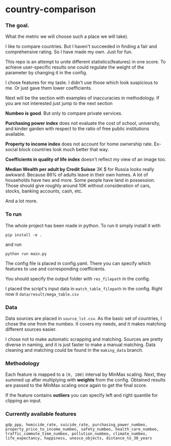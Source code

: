 # country-comparison

### The goal.

What the metric we will choose such a place we will take).

I like to compare countries. But I haven't succeeded in finding a fair and
comprehensive rating. 
So I have made my own. Just for fun. 

This repo is an attempt to unite different statistics(features)
in one score. To achieve user-specific results one could regulate the weight of the 
parameter by changing it in the config. 

I chose features for my taste. I didn't use those which look suspicious to me. 
Or just gave them lower coefficients. 

Next will be the section with examples of inaccuracies in methodology. If you are not interested
just jump to the next section

**Numbeo is good**. But only to compare private services.

**Purchasing power index** does not evaluate the cost of school, university, and kinder
garden with respect to the ratio of free public institutions available.

**Property to income index** does not account for home ownership rate. 
Ex-social block countries look much better that way. 


**Coefficients in quality of life index** doesn't reflect my view of an image too.

**Median Wealth per adult by Credit Suisse**  3K $ for Russia looks really awkward. 
Because 86% of adults leave in their own homes. A lot of households have two and more.
Some people have land in possession. Those should give roughly around 10K without consideration of cars,
stocks, banking accounts, cash, etc.

And a lot more.

### To run

The whole project has been made in python. To run it simply install it with

`pip install -e .`

and run

`python run main.py`

The config file is placed in config.yaml. There you can specify which features to use and corresponding 
coefficients. 

You should specify the output folder with `res_filepath` in the config. 

I placed the script's input data in `match_table_filepath` in the config. Right now it 
`data/result/mega_table.csv` 

### Data

Data sources are placed in `source_lst.csv`. As the basic set of countries, I chose the one from the
numbeo. It covers my needs, and it makes matching different sources easier.

I chose not to make automatic scrapping and matching. Sources are pretty diverse in naming, and it is
just faster to make a manual matching. 
Data cleaning and matching could be found in the `making_data` branch.

### Methodology

Each feature is mapped to a `[0, 100]` interval by MinMax scaling. Next, they summed up after multiplying
with **weights** from the config. Obtained results are passed to the MinMax scaling once again to get
the final score.

If the feature contains **outliers** you can specify left and right quantile for clipping an input. 

### Currently available features

`gdp_ppp, homicide_rate, suicide_rate, purchasing_power_numbeo, property_price_to_income_numbeo,
safety_numbeo, health_care_numbeo, traffic_commute_time_numbeo, pollution_numbeo, climate_numbeo, 
life_expectancy, happiness, unesco_objects, distance_to_30_years`